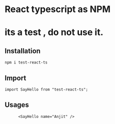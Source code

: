 # React typescript as NPM

# its a test , do not use it.

## Installation

```
npm i test-react-ts
```

## Import

```
import SayHello from "test-react-ts";

```

## Usages

```
      <SayHello name="Anjit" />


```
